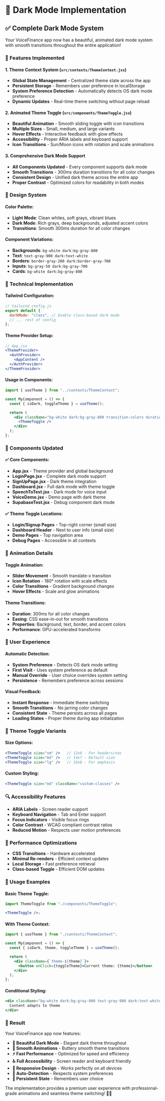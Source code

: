 # 🌙 Dark Mode Implementation

## ✅ Complete Dark Mode System

Your VoiceFinance app now has a beautiful, animated dark mode system with smooth transitions throughout the entire application!

### 🚀 Features Implemented

#### **1. Theme Context System** (`src/contexts/ThemeContext.jsx`)

- **Global State Management** - Centralized theme state across the app
- **Persistent Storage** - Remembers user preference in localStorage
- **System Preference Detection** - Automatically detects OS dark mode preference
- **Dynamic Updates** - Real-time theme switching without page reload

#### **2. Animated Theme Toggle** (`src/components/ThemeToggle.jsx`)

- **Beautiful Animation** - Smooth sliding toggle with icon transitions
- **Multiple Sizes** - Small, medium, and large variants
- **Hover Effects** - Interactive feedback with glow effects
- **Accessibility** - Proper ARIA labels and keyboard support
- **Icon Transitions** - Sun/Moon icons with rotation and scale animations

#### **3. Comprehensive Dark Mode Support**

- **All Components Updated** - Every component supports dark mode
- **Smooth Transitions** - 300ms duration transitions for all color changes
- **Consistent Design** - Unified dark theme across the entire app
- **Proper Contrast** - Optimized colors for readability in both modes

### 🎨 Design System

#### **Color Palette:**

- **Light Mode**: Clean whites, soft grays, vibrant blues
- **Dark Mode**: Rich grays, deep backgrounds, adjusted accent colors
- **Transitions**: Smooth 300ms duration for all color changes

#### **Component Variations:**

- **Backgrounds**: `bg-white dark:bg-gray-800`
- **Text**: `text-gray-900 dark:text-white`
- **Borders**: `border-gray-200 dark:border-gray-700`
- **Inputs**: `bg-gray-50 dark:bg-gray-700`
- **Cards**: `bg-white dark:bg-gray-800`

### 🔧 Technical Implementation

#### **Tailwind Configuration:**

```javascript
// tailwind.config.js
export default {
  darkMode: "class", // Enable class-based dark mode
  // ... rest of config
};
```

#### **Theme Provider Setup:**

```jsx
// App.jsx
<ThemeProvider>
  <AuthProvider>
    <AppContent />
  </AuthProvider>
</ThemeProvider>
```

#### **Usage in Components:**

```jsx
import { useTheme } from "../contexts/ThemeContext";

const MyComponent = () => {
  const { isDark, toggleTheme } = useTheme();

  return (
    <div className="bg-white dark:bg-gray-800 transition-colors duration-300">
      <ThemeToggle />
    </div>
  );
};
```

### 🎯 Components Updated

#### **✅ Core Components:**

- **App.jsx** - Theme provider and global background
- **LoginPage.jsx** - Complete dark mode support
- **SignUpPage.jsx** - Dark theme integration
- **Dashboard.jsx** - Full dark mode with theme toggle
- **SpeechToText.jsx** - Dark mode for voice input
- **VoiceDemo.jsx** - Demo page with dark theme
- **SupabaseTest.jsx** - Debug component dark mode

#### **✅ Theme Toggle Locations:**

- **Login/Signup Pages** - Top-right corner (small size)
- **Dashboard Header** - Next to user info (small size)
- **Demo Pages** - Top navigation area
- **Debug Pages** - Accessible in all contexts

### 🌟 Animation Details

#### **Toggle Animation:**

- **Slider Movement** - Smooth translate-x transition
- **Icon Rotation** - 180° rotation with scale effects
- **Color Transitions** - Gradient background changes
- **Hover Effects** - Scale and glow animations

#### **Theme Transitions:**

- **Duration**: 300ms for all color changes
- **Easing**: CSS ease-in-out for smooth transitions
- **Properties**: Background, text, border, and accent colors
- **Performance**: GPU-accelerated transforms

### 📱 User Experience

#### **Automatic Detection:**

- **System Preference** - Detects OS dark mode setting
- **First Visit** - Uses system preference as default
- **Manual Override** - User choice overrides system setting
- **Persistence** - Remembers preference across sessions

#### **Visual Feedback:**

- **Instant Response** - Immediate theme switching
- **Smooth Transitions** - No jarring color changes
- **Consistent State** - Theme persists across all pages
- **Loading States** - Proper theme during app initialization

### 🎨 Theme Toggle Variants

#### **Size Options:**

```jsx
<ThemeToggle size="sm" />   // 12x6 - For headers/nav
<ThemeToggle size="md" />   // 14x7 - Default size
<ThemeToggle size="lg" />   // 16x8 - For emphasis
```

#### **Custom Styling:**

```jsx
<ThemeToggle size="md" className="custom-classes" />
```

### 🔍 Accessibility Features

- **ARIA Labels** - Screen reader support
- **Keyboard Navigation** - Tab and Enter support
- **Focus Indicators** - Visible focus rings
- **Color Contrast** - WCAG compliant contrast ratios
- **Reduced Motion** - Respects user motion preferences

### 🚀 Performance Optimizations

- **CSS Transitions** - Hardware accelerated
- **Minimal Re-renders** - Efficient context updates
- **Local Storage** - Fast preference retrieval
- **Class-based Toggle** - Efficient DOM updates

### 🎯 Usage Examples

#### **Basic Theme Toggle:**

```jsx
import ThemeToggle from "./components/ThemeToggle";

<ThemeToggle />;
```

#### **With Theme Context:**

```jsx
import { useTheme } from "./contexts/ThemeContext";

const MyComponent = () => {
  const { isDark, theme, toggleTheme } = useTheme();

  return (
    <div className={`theme-${theme}`}>
      <button onClick={toggleTheme}>Current theme: {theme}</button>
    </div>
  );
};
```

#### **Conditional Styling:**

```jsx
<div className="bg-white dark:bg-gray-800 text-gray-900 dark:text-white transition-colors duration-300">
  Content adapts to theme
</div>
```

### 🎉 Result

Your VoiceFinance app now features:

- **🌙 Beautiful Dark Mode** - Elegant dark theme throughout
- **🎨 Smooth Animations** - Buttery smooth theme transitions
- **⚡ Fast Performance** - Optimized for speed and efficiency
- **♿ Full Accessibility** - Screen reader and keyboard friendly
- **📱 Responsive Design** - Works perfectly on all devices
- **🔄 Auto-Detection** - Respects system preferences
- **💾 Persistent State** - Remembers user choice

The implementation provides a premium user experience with professional-grade animations and seamless theme switching! 🚀✨
